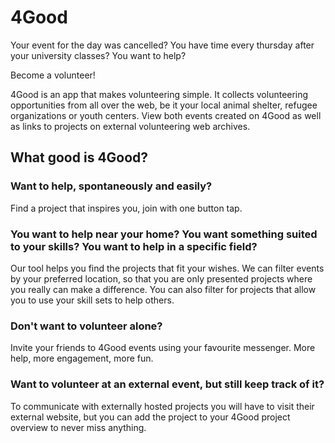 # 4Good

Your event for the day was cancelled?
You have time every thursday after your university classes?
You want to help?

Become a volunteer!

4Good is an app that makes volunteering simple.
It collects volunteering opportunities from all over the web, be it your local animal shelter, refugee organizations or youth centers. View both events created on 4Good as well as links to projects on external volunteering web archives.

## What good is 4Good?

### Want to help, spontaneously and easily?

Find a project that inspires you, join with one button tap.

### You want to help near your home? You want something suited to your skills? You want to help in a specific field?

Our tool helps you find the projects that fit your wishes. We can filter events by your preferred location, so that you are only presented projects where you really can make a difference. You can also filter for projects that allow you to use your skill sets to help others.

### Don't want to volunteer alone?

Invite your friends to 4Good events using your favourite messenger. More help, more engagement, more fun.

### Want to volunteer at an external event, but still keep track of it?

To communicate with externally hosted projects you will have to visit their external website, but you can add the project to your 4Good project overview to never miss anything.

